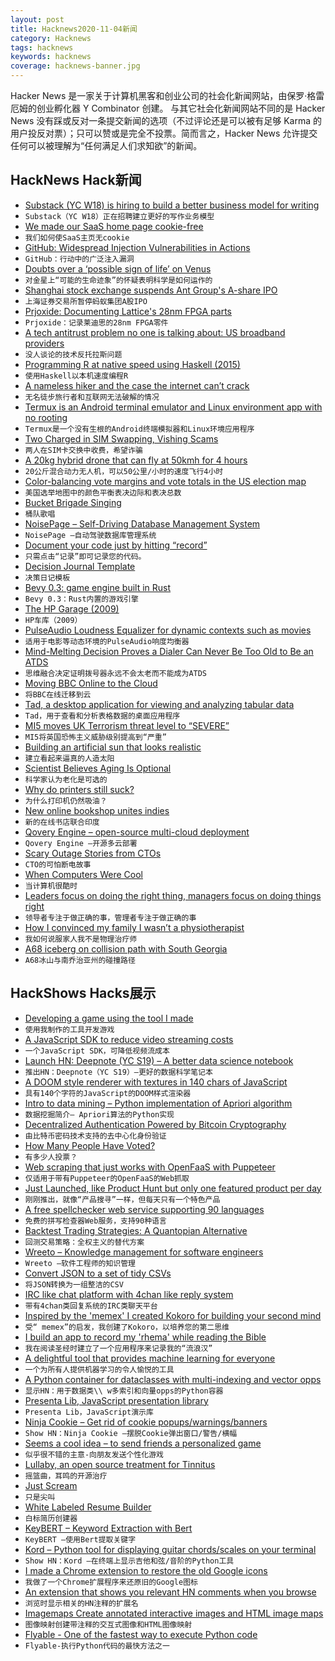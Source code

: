 ```yaml
---
layout: post
title: Hacknews2020-11-04新闻
category: Hacknews
tags: hacknews
keywords: hacknews
coverage: hacknews-banner.jpg
---
```


Hacker News 是一家关于计算机黑客和创业公司的社会化新闻网站，由保罗·格雷厄姆的创业孵化器 Y Combinator 创建。
与其它社会化新闻网站不同的是 Hacker News 没有踩或反对一条提交新闻的选项（不过评论还是可以被有足够 Karma 的用户投反对票）；只可以赞或是完全不投票。简而言之，Hacker News 允许提交任何可以被理解为“任何满足人们求知欲”的新闻。

## HackNews Hack新闻


- [Substack (YC W18) is hiring to build a better business model for writing](https://substack.com/jobs)
- `Substack（YC W18）正在招聘建立更好的写作业务模型`
- [We made our SaaS home page cookie-free](https://blog.leavemealone.app/no-more-cookies/)
- `我们如何使SaaS主页无cookie`
- [GitHub: Widespread Injection Vulnerabilities in Actions](https://bugs.chromium.org/p/project-zero/issues/detail?id=2070&can=2&q=&colspec=ID%20Type%20Status%20Priority%20Milestone%20Owner%20Summary&cells=ids)
- `GitHub：行动中的广泛注入漏洞`
- [Doubts over a ‘possible sign of life’ on Venus](https://www.sciencenews.org/article/venus-phosphine-possible-sign-life-doubts-how-science-works)
- `对金星上“可能的生命迹象”的怀疑表明科学是如何运作的`
- [Shanghai stock exchange suspends Ant Group's A-share IPO](https://de.reuters.com/article/ant-group-ipo/shanghai-stock-exchange-suspends-ant-groups-a-share-ipo-idUSP8N2HK04R)
- `上海证券交易所暂停蚂蚁集团A股IPO`
- [Prjoxide: Documenting Lattice's 28nm FPGA parts](https://github.com/daveshah1/prjoxide)
- `Prjoxide：记录莱迪思的28nm FPGA零件`
- [A tech antitrust problem no one is talking about: US broadband providers](https://arstechnica.com/tech-policy/2020/10/the-tech-antitrust-problem-no-one-is-talking-about/)
- `没人谈论的技术反托拉斯问题`
- [Programming R at native speed using Haskell (2015)](https://www.tweag.io/blog/2015-09-08-programming-r-at-native-speed-in-haskell/)
- `使用Haskell以本机速度编程R`
- [A nameless hiker and the case the internet can’t crack](https://www.wired.com/story/nameless-hiker-mostly-harmless-internet-mystery/)
- `无名徒步旅行者和互联网无法破解的情况`
- [Termux is an Android terminal emulator and Linux environment app with no rooting](https://termux.com/)
- `Termux是一个没有生根的Android终端模拟器和Linux环境应用程序`
- [Two Charged in SIM Swapping, Vishing Scams](https://krebsonsecurity.com/2020/11/two-charged-in-sim-swapping-vishing-scams/)
- `两人在SIM卡交换中收费，希望诈骗`
- [A 20kg hybrid drone that can fly at 50kmh for 4 hours](https://www.quaternium.com/uav/hybrix-drone/)
- `20公斤混合动力无人机，可以50公里/小时的速度飞行4小时`
- [Color-balancing vote margins and vote totals in the US election map](https://stemlounge.com/muddy-america-color-balancing-trumps-election-map-infographic/)
- `美国选举地图中的颜色平衡表决边际和表决总数`
- [Bucket Brigade Singing](https://www.jefftk.com/p/bucket-brigade-singing)
- `桶队歌唱`
- [NoisePage – Self-Driving Database Management System](https://noise.page/)
- `NoisePage –自动驾驶数据库管理系统`
- [Document your code just by hitting “record”](https://paircast.io)
- `只需点击“记录”即可记录您的代码。`
- [Decision Journal Template](https://optemization.com/decision-journal-notion)
- `决策日记模板`
- [Bevy 0.3: game engine built in Rust](https://bevyengine.org/news/bevy-0-3/)
- `Bevy 0.3：Rust内置的游戏引擎`
- [The HP Garage (2009)](https://www.hpmuseum.org/garage/garage.htm)
- `HP车库（2009）`
- [PulseAudio Loudness Equalizer for dynamic contexts such as movies](https://github.com/Digitalone1/PulseEffects-Presets)
- `适用于电影等动态环境的PulseAudio响度均衡器`
- [Mind-Melting Decision Proves a Dialer Can Never Be Too Old to Be an ATDS](https://tcpaworld.com/2020/11/03/heres-your-tcpa-distraction-for-a-normal-tuesday-with-nothing-else-going-on-mind-melting-decision-proves-a-dialer-can-never-be-too-old-to-be-an-atds/)
- `思维融合决定证明拨号器永远不会太老而不能成为ATDS`
- [Moving BBC Online to the Cloud](https://medium.com/bbc-design-engineering/moving-bbc-online-to-the-cloud-afdfb7c072ff)
- `将BBC在线迁移到云`
- [Tad, a desktop application for viewing and analyzing tabular data](https://github.com/antonycourtney/tad)
- `Tad，用于查看和分析表格数据的桌面应用程序`
- [MI5 moves UK Terrorism threat level to “SEVERE”](https://www.mi5.gov.uk/threat-levels)
- `MI5将英国恐怖主义威胁级别提高到“严重”`
- [Building an artificial sun that looks realistic](https://www.youtube.com/watch?v=6bqBsHSwPgw)
- `建立看起来逼真的人造太阳`
- [Scientist Believes Aging Is Optional](https://www.outsideonline.com/2404642/lifespan-david-sinclair-book-review)
- `科学家认为老化是可选的`
- [Why do printers still suck?](https://www.wired.com/story/why-do-printers-still-suck/)
- `为什么打印机仍然吸油？`
- [New online bookshop unites indies](https://www.theguardian.com/books/2020/nov/02/this-is-revolutionary-new-online-bookshop-unites-indies-to-rival-amazon)
- `新的在线书店联合印度`
- [Qovery Engine – open-source multi-cloud deployment](https://github.com/Qovery/engine)
- `Qovery Engine –开源多云部署`
- [Scary Outage Stories from CTOs](https://thenewstack.io/6-scary-outage-stories-from-ctos/)
- `CTO的可怕断电故事`
- [When Computers Were Cool](https://datagubbe.se/coolcomp.html)
- `当计算机很酷时`
- [Leaders focus on doing the right thing, managers focus on doing things right](https://twitter.com/id_aa_carmack/status/1323679565533925376)
- `领导者专注于做正确的事，管理者专注于做正确的事`
- [How I convinced my family I wasn’t a physiotherapist](https://www.physoc.org/blog/how-i-convinced-my-family-i-wasnt-a-physiotherapist-a-member-spotlight/)
- `我如何说服家人我不是物理治疗师`
- [A68 iceberg on collision path with South Georgia](https://www.bbc.com/news/science-environment-54798031)
- `A68冰山与南乔治亚州的碰撞路径`


## HackShows Hacks展示

- [ Developing a game using the tool I made](https://victorribeiro.com/kingdomClone/)
- `使用我制作的工具开发游戏`
- [ A JavaScript SDK to reduce video streaming costs](https://api.peervadoo.com/test)
- `一个JavaScript SDK，可降低视频流成本`
- [Launch HN: Deepnote (YC S19) – A better data science notebook](item?id=24942797)
- `推出HN：Deepnote（YC S19）–更好的数据科学笔记本`
- [ A DOOM style renderer with textures in 140 chars of JavaScript](https://www.dwitter.net/d/20436)
- `具有140个字符的JavaScript的DOOM样式渲染器`
- [ Intro to data mining – Python implementation of Apriori algorithm](https://github.com/chonyy/apriori_python)
- `数据挖掘简介– Apriori算法的Python实现`
- [ Decentralized Authentication Powered by Bitcoin Cryptography](https://starfish.computer)
- `由比特币密码技术支持的去中心化身份验证`
- [ How Many People Have Voted?](https://howmanypeoplevoted.com/)
- `有多少人投票？`
- [ Web scraping that just works with OpenFaaS with Puppeteer](https://www.openfaas.com/blog/puppeteer-scraping/)
- `仅适用于带有Puppeteer的OpenFaaS的Web抓取`
- [ Just Launched, like Product Hunt but only one featured product per day](https://just-launched.dev)
- `刚刚推出，就像“产品搜寻”一样，但每天只有一个特色产品`
- [ A free spellchecker web service supporting 90 languages](https://spell.toolforge.org/)
- `免费的拼写检查器Web服务，支持90种语言`
- [ Backtest Trading Strategies: A Quantopian Alternative](https://www.tradytics.com/backtester)
- `回测交易策略：全权主义的替代方案`
- [ Wreeto – Knowledge management for software engineers](https://wreeto.com)
- `Wreeto –软件工程师的知识管理`
- [ Convert JSON to a set of tidy CSVs](https://github.com/uktrade/tidy-json-to-csv)
- `将JSON转换为一组整洁的CSV`
- [ IRC like chat platform with 4chan like reply system](item?id=24955109)
- `带有4chan类回复系统的IRC类聊天平台`
- [ Inspired by the 'memex' I created Kokoro for building your second mind](item?id=24943014)
- `受“ memex”的启发，我创建了Kokoro，以培养您的第二思维`
- [ I build an app to record my 'rhema' while reading the Bible](https://deeperingod.com)
- `我在阅读圣经时建立了一个应用程序来记录我的“流浪汉”`
- [ A delightful tool that provides machine learning for everyone](https://github.com/nidhaloff/igel/tree/master)
- `一个为所有人提供机器学习的令人愉悦的工具`
- [ A Python container for dataclasses with multi-indexing and vector opps](https://github.com/joshlk/dataclassframe)
- `显示HN：用于数据类\\ w多索引和向量opps的Python容器`
- [ Presenta Lib, JavaScript presentation library](https://lib.presenta.cc/)
- `Presenta Lib，JavaScript演示库`
- [ Ninja Cookie – Get rid of cookie popups/warnings/banners](https://ninja-cookie.com/)
- `Show HN：Ninja Cookie –摆脱Cookie弹出窗口/警告/横幅`
- [ Seems a cool idea – to send friends a personalized game](https://codeguppy.com/run.html?ad/snk_adrian)
- `似乎很不错的主意-向朋友发送个性化游戏`
- [ Lullaby, an open source treatment for Tinnitus](https://uselullaby.com)
- `摇篮曲，耳鸣的开源治疗`
- [ Just Scream](https://justscream.baby)
- `只是尖叫`
- [ White Labeled Resume Builder](https://www.rezi.io/white-label-resume-builder)
- `白标简历创建器`
- [ KeyBERT – Keyword Extraction with Bert](https://github.com/MaartenGr/KeyBERT/)
- `KeyBERT –使用Bert提取关键字`
- [ Kord – Python tool for displaying guitar chords/scales on your terminal](https://github.com/synestematic/kord)
- `Show HN：Kord –在终端上显示吉他和弦/音阶的Python工具`
- [ I made a Chrome extension to restore the old Google icons](https://restoreoldicons.xyz)
- `我做了一个Chrome扩展程序来还原旧的Google图标`
- [ An extension that shows you relevant HN comments when you browse](https://chrome.google.com/webstore/detail/augment-hn/pidlbalbojaogmjhanfjmngpiglgpooj?hl=en&authuser=0)
- `浏览时显示相关的HN注释的扩展名`
- [ Imagemaps Create annotated interactive images and HTML image maps](https://www.imagemaps.net/)
- `图像映射创建带注释的交互式图像和HTML图像映射`
- [ Flyable - One of the fastest way to execute Python code](item?id=24985160)
- `Flyable-执行Python代码的最快方法之一`

